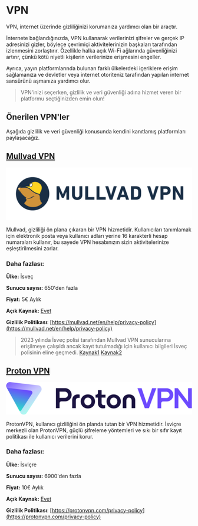 # VPN

VPN, internet üzerinde gizliliğinizi korumanıza yardımcı olan bir araçtır.

İnternete bağlandığınızda, VPN kullanarak verilerinizi şifreler ve gerçek IP adresinizi gizler, böylece çevrimiçi aktivitelerinizin başkaları tarafından izlenmesini zorlaştırır. Özellikle halka açık Wi-Fi ağlarında güvenliğinizi artırır, çünkü kötü niyetli kişilerin verilerinize erişmesini engeller. 

Ayrıca, yayın platformlarında bulunan farklı ülkelerdeki içeriklere erişim sağlamanıza ve devletler veya internet otoriteniz tarafından yapılan internet sansürünü aşmanıza yardımcı olur.

> VPN'inizi seçerken, gizlilik ve veri güvenliği adına hizmet veren bir platformu seçtiğinizden emin olun!

## Önerilen VPN'ler

Aşağıda gizlilik ve veri güvenliği konusunda kendini kanıtlamış platformları paylaşacağız.

## [Mullvad VPN](https://mullvad.net)

![mullvad](images/mullvad.png)


Mullvad, gizliliği ön plana çıkaran bir VPN hizmetidir. Kullanıcıları tanımlamak için elektronik posta veya kullanıcı adları yerine 16 karakterli hesap numaraları kullanır, bu sayede VPN hesabınızın sizin aktivitelerinize eşleştirilmesini zorlar.

### Daha fazlası:

**Ülke:** İsveç

**Sunucu sayısı:** 650'den fazla

**Fiyat:** 5€ Aylık

**Açık Kaynak:** [Evet](https://github.com/mullvad/mullvadvpn-app)

**Gizlilik Politikası**: [https://mullvad.net/en/help/privacy-policy](https://mullvad.net/en/help/privacy-policy)

> 2023 yılında İsveç polisi tarafından Mullvad VPN sunucularına erişilmeye çalışıldı ancak kayıt tutulmadığı için kullanıcı bilgileri İsveç polisinin eline geçmedi. [Kaynak1](https://www.pcmag.com/news/mullvad-vpn-hit-with-search-warrant-in-attempted-police-raid) [Kaynak2](https://www.theverge.com/2023/4/21/23692580/mullvad-vpn-raid-sweden-police)

## [Proton VPN](https://protonvpn.com/)

![proton](images/proton.png)

ProtonVPN, kullanıcı gizliliğini ön planda tutan bir VPN hizmetidir. İsviçre merkezli olan ProtonVPN, güçlü şifreleme yöntemleri ve sıkı bir sıfır kayıt politikası ile kullanıcı verilerini korur.

### Daha fazlası:

**Ülke:** İsviçre

**Sunucu sayısı:** 6900'den fazla

**Fiyat:** 10€ Aylık

**Açık Kaynak:** [Evet](https://github.com/ProtonVPN)

**Gizlilik Politikası**: [https://protonvpn.com/privacy-policy](https://protonvpn.com/privacy-policy)

